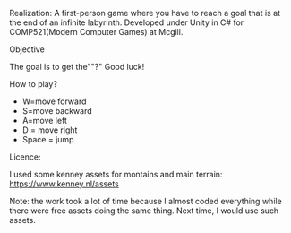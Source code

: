 Realization: A first-person game where you have to reach a goal that is at the end of an infinite labyrinth. Developed under Unity in C# for COMP521(Modern Computer Games) at Mcgill.

Objective

The goal is to get the""?" Good luck!

How to play?

- W=move forward 
- S=move backward 
- A=move left
- D = move right
- Space = jump

Licence:

I used some kenney assets for montains and main terrain: https://www.kenney.nl/assets

Note: the work took a lot of time because I almost coded everything while there were free assets doing the same thing. Next time, I would use such assets.
